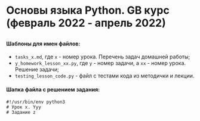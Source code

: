 # Основы языка Python. GB курс (февраль 2022 - апрель 2022)
## 
###
#### Шаблоны для имен файлов:
* `tasks_x.md`, где `x` - номер урока. Перечень задач домашней работы;
* `y_homework_lesson_xx.py`, где `y` - номер задачи, а `xx` - номер урока. Решение задачи;
* `testing_lesson_code.py` - файл с тестами кода из методички и лекции. 

#### Шапка файла с решением задания:
```
#!/usr/bin/env python3
# Урок x. Yyy
# Задание z
```
